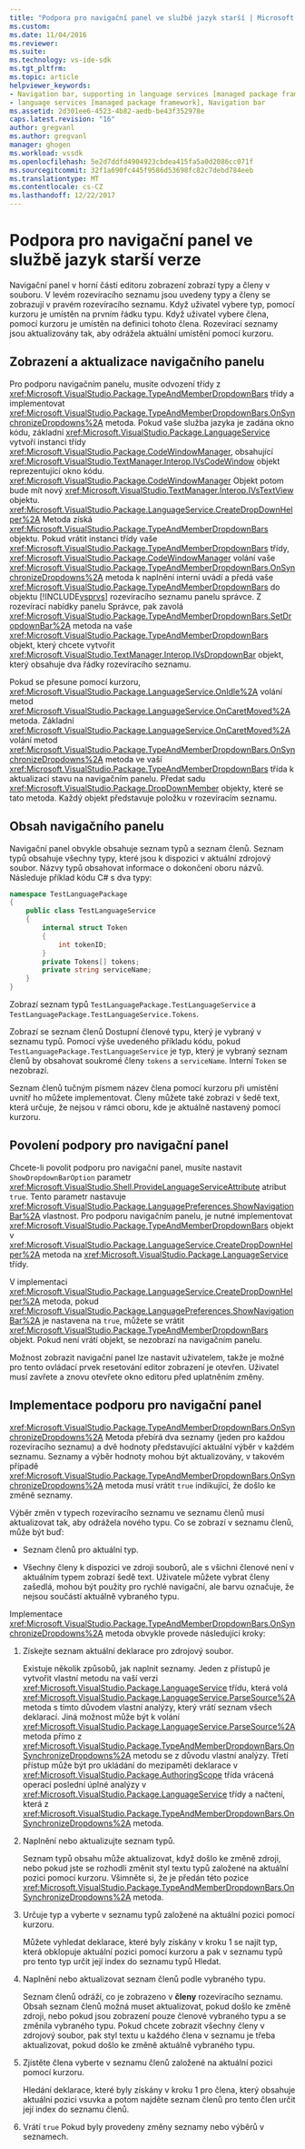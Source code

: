 ```yaml
---
title: "Podpora pro navigační panel ve službě jazyk starší | Microsoft Docs"
ms.custom: 
ms.date: 11/04/2016
ms.reviewer: 
ms.suite: 
ms.technology: vs-ide-sdk
ms.tgt_pltfrm: 
ms.topic: article
helpviewer_keywords:
- Navigation bar, supporting in language services [managed package framework]
- language services [managed package framework], Navigation bar
ms.assetid: 2d301ee6-4523-4b82-aedb-be43f352978e
caps.latest.revision: "16"
author: gregvanl
ms.author: gregvanl
manager: ghogen
ms.workload: vssdk
ms.openlocfilehash: 5e2d7ddfd4904923cbdea415fa5a0d2086cc071f
ms.sourcegitcommit: 32f1a690fc445f9586d53698fc82c7debd784eeb
ms.translationtype: MT
ms.contentlocale: cs-CZ
ms.lasthandoff: 12/22/2017
---
```

# <a name="support-for-the-navigation-bar-in-a-legacy-language-service"></a>Podpora pro navigační panel ve službě jazyk starší verze
Navigační panel v horní části editoru zobrazení zobrazí typy a členy v souboru. V levém rozevíracího seznamu jsou uvedeny typy a členy se zobrazují v pravém rozevíracího seznamu. Když uživatel vybere typ, pomocí kurzoru je umístěn na prvním řádku typu. Když uživatel vybere člena, pomocí kurzoru je umístěn na definici tohoto člena. Rozevírací seznamy jsou aktualizovány tak, aby odrážela aktuální umístění pomocí kurzoru.  
  
## <a name="displaying-and-updating-the-navigation-bar"></a>Zobrazení a aktualizace navigačního panelu  
 Pro podporu navigačním panelu, musíte odvození třídy z <xref:Microsoft.VisualStudio.Package.TypeAndMemberDropdownBars> třídy a implementovat <xref:Microsoft.VisualStudio.Package.TypeAndMemberDropdownBars.OnSynchronizeDropdowns%2A> metoda. Pokud vaše služba jazyka je zadána okno kódu, základní <xref:Microsoft.VisualStudio.Package.LanguageService> vytvoří instanci třídy <xref:Microsoft.VisualStudio.Package.CodeWindowManager>, obsahující <xref:Microsoft.VisualStudio.TextManager.Interop.IVsCodeWindow> objekt reprezentující okno kódu. <xref:Microsoft.VisualStudio.Package.CodeWindowManager> Objekt potom bude mít nový <xref:Microsoft.VisualStudio.TextManager.Interop.IVsTextView> objektu. <xref:Microsoft.VisualStudio.Package.LanguageService.CreateDropDownHelper%2A> Metoda získá <xref:Microsoft.VisualStudio.Package.TypeAndMemberDropdownBars> objektu. Pokud vrátit instanci třídy vaše <xref:Microsoft.VisualStudio.Package.TypeAndMemberDropdownBars> třídy, <xref:Microsoft.VisualStudio.Package.CodeWindowManager> volání vaše <xref:Microsoft.VisualStudio.Package.TypeAndMemberDropdownBars.OnSynchronizeDropdowns%2A> metoda k naplnění interní uvádí a předá vaše <xref:Microsoft.VisualStudio.Package.TypeAndMemberDropdownBars> do objektu [!INCLUDE[vsprvs](../../code-quality/includes/vsprvs_md.md)] rozevíracího seznamu panelu správce. Z rozevírací nabídky panelu Správce, pak zavolá <xref:Microsoft.VisualStudio.Package.TypeAndMemberDropdownBars.SetDropdownBar%2A> metoda na vaše <xref:Microsoft.VisualStudio.Package.TypeAndMemberDropdownBars> objekt, který chcete vytvořit <xref:Microsoft.VisualStudio.TextManager.Interop.IVsDropdownBar> objekt, který obsahuje dva řádky rozevíracího seznamu.  
  
 Pokud se přesune pomocí kurzoru, <xref:Microsoft.VisualStudio.Package.LanguageService.OnIdle%2A> volání metod <xref:Microsoft.VisualStudio.Package.LanguageService.OnCaretMoved%2A> metoda. Základní <xref:Microsoft.VisualStudio.Package.LanguageService.OnCaretMoved%2A> volání metod <xref:Microsoft.VisualStudio.Package.TypeAndMemberDropdownBars.OnSynchronizeDropdowns%2A> metoda ve vaší <xref:Microsoft.VisualStudio.Package.TypeAndMemberDropdownBars> třída k aktualizaci stavu na navigačním panelu. Předat sadu <xref:Microsoft.VisualStudio.Package.DropDownMember> objekty, které se tato metoda. Každý objekt představuje položku v rozevíracím seznamu.  
  
## <a name="the-contents-of-the-navigation-bar"></a>Obsah navigačního panelu  
 Navigační panel obvykle obsahuje seznam typů a seznam členů. Seznam typů obsahuje všechny typy, které jsou k dispozici v aktuální zdrojový soubor. Názvy typů obsahovat informace o dokončení oboru názvů. Následuje příklad kódu C# s dva typy:  
  
```csharp  
namespace TestLanguagePackage  
{  
    public class TestLanguageService  
    {  
        internal struct Token  
        {  
            int tokenID;  
        }  
        private Tokens[] tokens;  
        private string serviceName;  
    }  
}  
```  
  
 Zobrazí seznam typů `TestLanguagePackage.TestLanguageService` a `TestLanguagePackage.TestLanguageService.Tokens`.  
  
 Zobrazí se seznam členů Dostupní členové typu, který je vybraný v seznamu typů. Pomocí výše uvedeného příkladu kódu, pokud `TestLanguagePackage.TestLanguageService` je typ, který je vybraný seznam členů by obsahovat soukromé členy `tokens` a `serviceName`. Interní `Token` se nezobrazí.  
  
 Seznam členů tučným písmem název člena pomocí kurzoru při umístění uvnitř ho můžete implementovat. Členy můžete také zobrazí v šedě text, která určuje, že nejsou v rámci oboru, kde je aktuálně nastavený pomocí kurzoru.  
  
## <a name="enabling-support-for-the-navigation-bar"></a>Povolení podpory pro navigační panel  
 Chcete-li povolit podporu pro navigační panel, musíte nastavit `ShowDropdownBarOption` parametr <xref:Microsoft.VisualStudio.Shell.ProvideLanguageServiceAttribute> atribut `true`. Tento parametr nastavuje <xref:Microsoft.VisualStudio.Package.LanguagePreferences.ShowNavigationBar%2A> vlastnost. Pro podporu navigačním panelu, je nutné implementovat <xref:Microsoft.VisualStudio.Package.TypeAndMemberDropdownBars> objekt v <xref:Microsoft.VisualStudio.Package.LanguageService.CreateDropDownHelper%2A> metoda na <xref:Microsoft.VisualStudio.Package.LanguageService> třídy.  
  
 V implementaci <xref:Microsoft.VisualStudio.Package.LanguageService.CreateDropDownHelper%2A> metoda, pokud <xref:Microsoft.VisualStudio.Package.LanguagePreferences.ShowNavigationBar%2A> je nastavena na `true`, můžete se vrátit <xref:Microsoft.VisualStudio.Package.TypeAndMemberDropdownBars> objekt. Pokud není vrátí objekt, se nezobrazí na navigačním panelu.  
  
 Možnost zobrazit navigační panel lze nastavit uživatelem, takže je možné pro tento ovládací prvek resetování editor zobrazení je otevřen. Uživatel musí zavřete a znovu otevřete okno editoru před uplatněním změny.  
  
## <a name="implementing-support-for-the-navigation-bar"></a>Implementace podporu pro navigační panel  
 <xref:Microsoft.VisualStudio.Package.TypeAndMemberDropdownBars.OnSynchronizeDropdowns%2A> Metoda přebírá dva seznamy (jeden pro každou rozevíracího seznamu) a dvě hodnoty představující aktuální výběr v každém seznamu. Seznamy a výběr hodnoty mohou být aktualizovány, v takovém případě <xref:Microsoft.VisualStudio.Package.TypeAndMemberDropdownBars.OnSynchronizeDropdowns%2A> metoda musí vrátit `true` indikující, že došlo ke změně seznamy.  
  
 Výběr změn v typech rozevíracího seznamu ve seznamu členů musí aktualizovat tak, aby odrážela nového typu. Co se zobrazí v seznamu členů, může být buď:  
  
-   Seznam členů pro aktuální typ.  
  
-   Všechny členy k dispozici ve zdroji souborů, ale s všichni členové není v aktuálním typem zobrazí šedě text. Uživatele můžete vybrat členy zašedlá, mohou být použity pro rychlé navigační, ale barvu označuje, že nejsou součástí aktuálně vybraného typu.  
  
 Implementace <xref:Microsoft.VisualStudio.Package.TypeAndMemberDropdownBars.OnSynchronizeDropdowns%2A> metoda obvykle provede následující kroky:  
  
1.  Získejte seznam aktuální deklarace pro zdrojový soubor.  
  
     Existuje několik způsobů, jak naplnit seznamy. Jeden z přístupů je vytvořit vlastní metodu na vaší verzi <xref:Microsoft.VisualStudio.Package.LanguageService> třídu, která volá <xref:Microsoft.VisualStudio.Package.LanguageService.ParseSource%2A> metoda s tímto důvodem vlastní analýzy, který vrátí seznam všech deklarací. Jiná možnost může být k volání <xref:Microsoft.VisualStudio.Package.LanguageService.ParseSource%2A> metoda přímo z <xref:Microsoft.VisualStudio.Package.TypeAndMemberDropdownBars.OnSynchronizeDropdowns%2A> metodu se z důvodu vlastní analýzy. Třetí přístup může být pro ukládání do mezipaměti deklarace v <xref:Microsoft.VisualStudio.Package.AuthoringScope> třída vrácená operací poslední úplné analýzy v <xref:Microsoft.VisualStudio.Package.LanguageService> třídy a načtení, která z <xref:Microsoft.VisualStudio.Package.TypeAndMemberDropdownBars.OnSynchronizeDropdowns%2A> metoda.  
  
2.  Naplnění nebo aktualizujte seznam typů.  
  
     Seznam typů obsahu může aktualizovat, když došlo ke změně zdroji, nebo pokud jste se rozhodli změnit styl textu typů založené na aktuální pozici pomocí kurzoru. Všimněte si, že je předán této pozice <xref:Microsoft.VisualStudio.Package.TypeAndMemberDropdownBars.OnSynchronizeDropdowns%2A> metoda.  
  
3.  Určuje typ a vyberte v seznamu typů založené na aktuální pozici pomocí kurzoru.  
  
     Můžete vyhledat deklarace, které byly získány v kroku 1 se najít typ, která obklopuje aktuální pozici pomocí kurzoru a pak v seznamu typů pro tento typ určit její index do seznamu typů Hledat.  
  
4.  Naplnění nebo aktualizovat seznam členů podle vybraného typu.  
  
     Seznam členů odráží, co je zobrazeno v **členy** rozevíracího seznamu. Obsah seznam členů možná muset aktualizovat, pokud došlo ke změně zdroji, nebo pokud jsou zobrazení pouze členové vybraného typu a se změnila vybraného typu. Pokud chcete zobrazit všechny členy v zdrojový soubor, pak styl textu u každého člena v seznamu je třeba aktualizovat, pokud došlo ke změně aktuálně vybraného typu.  
  
5.  Zjistěte člena vyberte v seznamu členů založené na aktuální pozici pomocí kurzoru.  
  
     Hledání deklarace, které byly získány v kroku 1 pro člena, který obsahuje aktuální pozici vsuvka a potom najděte seznam členů pro tento člen určit její index do seznamu členů.  
  
6.  Vrátí `true` Pokud byly provedeny změny seznamy nebo výběrů v seznamech.